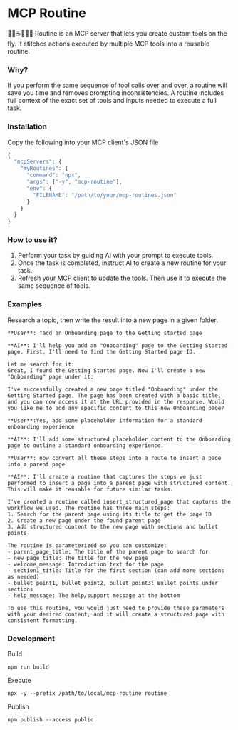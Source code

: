 # MCP Routine

🌅🍳☕️📰🚗💼 Routine is an MCP server that lets you create custom tools on the fly. It stitches actions executed by multiple MCP tools into a reusable routine.

### Why?

If you perform the same sequence of tool calls over and over, a routine will save you time and removes prompting inconsistencies. A routine includes full context of the exact set of tools and inputs needed to execute a full task.

### Installation

Copy the following into your MCP client's JSON file

```javascript
{
  "mcpServers": {
    "myRoutines": {
      "command": "npx",
      "args": ["-y", "mcp-routine"],
      "env": {
        "FILENAME": "/path/to/your/mcp-routines.json"
      }
    }
  }
}
```

### How to use it?

1. Perform your task by guiding AI with your prompt to execute tools.
2. Once the task is completed, instruct AI to create a new routine for your task.
3. Refresh your MCP client to update the tools. Then use it to execute the same sequence of tools.

### Examples

Research a topic, then write the result into a new page in a given folder.
```
**User**: "add an Onboarding page to the Getting started page

**AI**: I'll help you add an "Onboarding" page to the Getting Started page. First, I'll need to find the Getting Started page ID.

Let me search for it:
Great, I found the Getting Started page. Now I'll create a new "Onboarding" page under it:

I've successfully created a new page titled "Onboarding" under the Getting Started page. The page has been created with a basic title, and you can now access it at the URL provided in the response. Would you like me to add any specific content to this new Onboarding page?

**User**:Yes, add some placeholder information for a standard onboarding experience

**AI**: I'll add some structured placeholder content to the Onboarding page to outline a standard onboarding experience.

**User**: now convert all these steps into a route to insert a page into a parent page

**AI**: I'll create a routine that captures the steps we just performed to insert a page into a parent page with structured content. This will make it reusable for future similar tasks.

I've created a routine called insert_structured_page that captures the workflow we used. The routine has three main steps:
1. Search for the parent page using its title to get the page ID
2. Create a new page under the found parent page
3. Add structured content to the new page with sections and bullet points

The routine is parameterized so you can customize:
- parent_page_title: The title of the parent page to search for
- new_page_title: The title for the new page
- welcome_message: Introduction text for the page
- section1_title: Title for the first section (can add more sections as needed)
- bullet_point1, bullet_point2, bullet_point3: Bullet points under sections
- help_message: The help/support message at the bottom

To use this routine, you would just need to provide these parameters with your desired content, and it will create a structured page with consistent formatting.
```

### Development

Build

```
npm run build
```

Execute

```
npx -y --prefix /path/to/local/mcp-routine routine
```

Publish

```
npm publish --access public
```